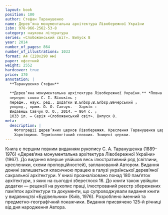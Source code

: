```yaml
---
layout: book
position: 100
author: Стефан Таранушенко
name: Дерев’яна монументальна архітектура Лівобережної України
isbn: 978-966-2562-53-8
category: наукова література
series: «Слобожанський світ». Випуск 8
year: 2014
number_of_pages: 864
number_of_illustrations: 1033
format: А4 (220х290 мм)
paper: офсетний
weight: 2552
hardcover: true
price: 370
annotation: |
  **Таранушенко Стефан**

  **Дерев’яна монументальна архітектура Лівобережної України.** *Повна редакція* / Стефан Таранушенко ;
  переднє слово С. І. Білокінь ;
  передм., наук. ред., додатки В.&nbsp;В.&nbsp;Вечерський ;
  упоряд., прим. О. О. Савчук. — Харків :
  Видавець Савчук О. О., 2014. — 864 с. ;
  1033 іл. — Серія «Слобожанський світ». Випуск 8.
meta:
  description: |
    Фотографії дерев’яних церков Лівобережжя. Креслення Таранушенка церков Полтавщини, Чернігівщини,
    Харківщини. Термінологічний словник. Знищені церкви.
---
```


Книга є першим повним виданням рукопису С. А. Таранушенка (1889–1976) «Дерев’яна монументальна архітектура
Лівобережної України» (1967). До видання вперше увійшов весь ілюстративний ряд (світлини, кресленики,
схеми пропорційностей), запланований Автором. Видання донині залишається класичною працею в галузі
української дерев’яної сакральної архітектури. У книзі проаналізовано понад 180 пам’яток архітектури,
з яких на сьогодні збереглося 16. До книги також увійшли додатки — рецензії на рукопис праці, ілюстрований
реєстр збережених пам’яток архітектури та документи, що супроводжували видання книги у видавництві
«Будівельник» (Київ, 1976). Розроблено іменний та предметно-географічний покажчики. Видання присвячено
125-й річниці від дня народження Автора.
